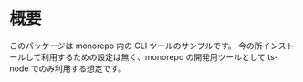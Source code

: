 # 概要

このパッケージは monorepo 内の CLI ツールのサンプルです。
今の所インストールして利用するための設定は無く、monorepo の開発用ツールとして ts-node でのみ利用する想定です。
